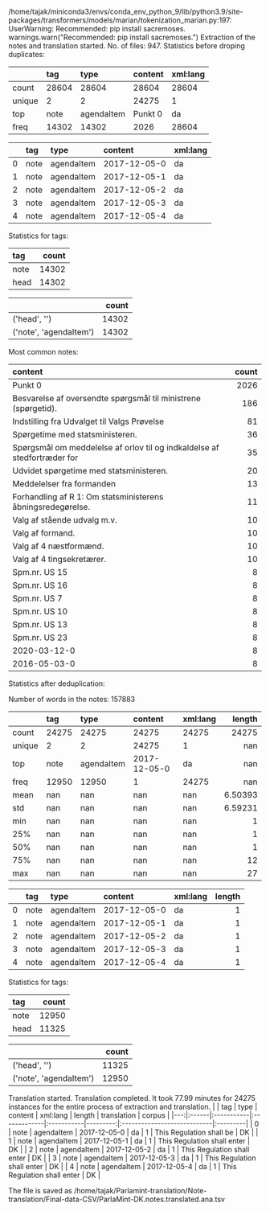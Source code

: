 /home/tajak/miniconda3/envs/conda_env_python_9/lib/python3.9/site-packages/transformers/models/marian/tokenization_marian.py:197: UserWarning: Recommended: pip install sacremoses.
  warnings.warn("Recommended: pip install sacremoses.")
Extraction of the notes and translation started.
No. of files: 947.
Statistics before droping duplicates:



|        | tag   | type       | content   | xml:lang   |
|:-------|:------|:-----------|:----------|:-----------|
| count  | 28604 | 28604      | 28604     | 28604      |
| unique | 2     | 2          | 24275     | 1          |
| top    | note  | agendaItem | Punkt 0   | da         |
| freq   | 14302 | 14302      | 2026      | 28604      |


|    | tag   | type       | content      | xml:lang   |
|---:|:------|:-----------|:-------------|:-----------|
|  0 | note  | agendaItem | 2017-12-05-0 | da         |
|  1 | note  | agendaItem | 2017-12-05-1 | da         |
|  2 | note  | agendaItem | 2017-12-05-2 | da         |
|  3 | note  | agendaItem | 2017-12-05-3 | da         |
|  4 | note  | agendaItem | 2017-12-05-4 | da         |


Statistics for tags:

| tag   |   count |
|:------|--------:|
| note  |   14302 |
| head  |   14302 |


|                        |   count |
|:-----------------------|--------:|
| ('head', '')           |   14302 |
| ('note', 'agendaItem') |   14302 |
Most common notes:

| content                                                                  |   count |
|:-------------------------------------------------------------------------|--------:|
| Punkt 0                                                                  |    2026 |
| Besvarelse af oversendte spørgsmål til ministrene (spørgetid).           |     186 |
| Indstilling fra Udvalget til Valgs Prøvelse                              |      81 |
| Spørgetime med statsministeren.                                          |      36 |
| Spørgsmål om meddelelse af orlov til og indkaldelse af stedfortræder for |      35 |
| Udvidet spørgetime med statsministeren.                                  |      20 |
| Meddelelser fra formanden                                                |      13 |
| Forhandling af R 1: Om statsministerens åbningsredegørelse.              |      11 |
| Valg af stående udvalg m.v.                                              |      10 |
| Valg af formand.                                                         |      10 |
| Valg af 4 næstformænd.                                                   |      10 |
| Valg af 4 tingsekretærer.                                                |      10 |
| Spm.nr. US 15                                                            |       8 |
| Spm.nr. US 16                                                            |       8 |
| Spm.nr. US 7                                                             |       8 |
| Spm.nr. US 10                                                            |       8 |
| Spm.nr. US 13                                                            |       8 |
| Spm.nr. US 23                                                            |       8 |
| 2020-03-12-0                                                             |       8 |
| 2016-05-03-0                                                             |       8 |
Statistics after deduplication:

Number of words in the notes: 157883

|        | tag   | type       | content      | xml:lang   |      length |
|:-------|:------|:-----------|:-------------|:-----------|------------:|
| count  | 24275 | 24275      | 24275        | 24275      | 24275       |
| unique | 2     | 2          | 24275        | 1          |   nan       |
| top    | note  | agendaItem | 2017-12-05-0 | da         |   nan       |
| freq   | 12950 | 12950      | 1            | 24275      |   nan       |
| mean   | nan   | nan        | nan          | nan        |     6.50393 |
| std    | nan   | nan        | nan          | nan        |     6.59231 |
| min    | nan   | nan        | nan          | nan        |     1       |
| 25%    | nan   | nan        | nan          | nan        |     1       |
| 50%    | nan   | nan        | nan          | nan        |     1       |
| 75%    | nan   | nan        | nan          | nan        |    12       |
| max    | nan   | nan        | nan          | nan        |    27       |


|    | tag   | type       | content      | xml:lang   |   length |
|---:|:------|:-----------|:-------------|:-----------|---------:|
|  0 | note  | agendaItem | 2017-12-05-0 | da         |        1 |
|  1 | note  | agendaItem | 2017-12-05-1 | da         |        1 |
|  2 | note  | agendaItem | 2017-12-05-2 | da         |        1 |
|  3 | note  | agendaItem | 2017-12-05-3 | da         |        1 |
|  4 | note  | agendaItem | 2017-12-05-4 | da         |        1 |


Statistics for tags:

| tag   |   count |
|:------|--------:|
| note  |   12950 |
| head  |   11325 |


|                        |   count |
|:-----------------------|--------:|
| ('head', '')           |   11325 |
| ('note', 'agendaItem') |   12950 |
Translation started.
Translation completed. It took 77.99 minutes for 24275 instances for the entire process of extraction and translation.
|    | tag   | type       | content      | xml:lang   |   length | translation                 | corpus   |
|---:|:------|:-----------|:-------------|:-----------|---------:|:----------------------------|:---------|
|  0 | note  | agendaItem | 2017-12-05-0 | da         |        1 | This Regulation shall be    | DK       |
|  1 | note  | agendaItem | 2017-12-05-1 | da         |        1 | This Regulation shall enter | DK       |
|  2 | note  | agendaItem | 2017-12-05-2 | da         |        1 | This Regulation shall enter | DK       |
|  3 | note  | agendaItem | 2017-12-05-3 | da         |        1 | This Regulation shall enter | DK       |
|  4 | note  | agendaItem | 2017-12-05-4 | da         |        1 | This Regulation shall enter | DK       |




The file is saved as /home/tajak/Parlamint-translation/Note-translation/Final-data-CSV/ParlaMint-DK.notes.translated.ana.tsv

